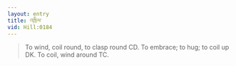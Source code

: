 ```yaml
---
layout: entry
title: འཁྲིལ་
vid: Hill:0184
---
```

> To wind, coil round, to clasp round CD. To embrace; to hug; to coil up DK. To coil, wind around TC.

